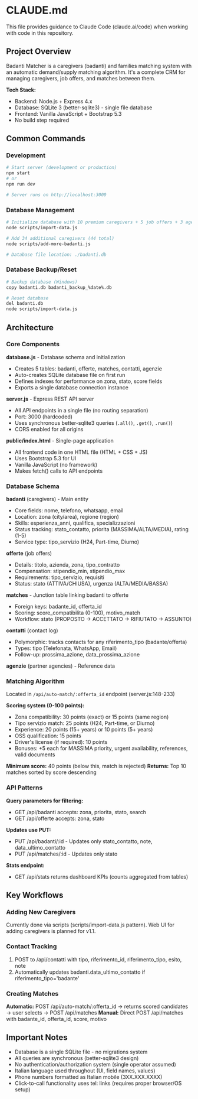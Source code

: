 # CLAUDE.md

This file provides guidance to Claude Code (claude.ai/code) when working with code in this repository.

## Project Overview

Badanti Matcher is a caregivers (badanti) and families matching system with an automatic demand/supply matching algorithm. It's a complete CRM for managing caregivers, job offers, and matches between them.

**Tech Stack:**
- Backend: Node.js + Express 4.x
- Database: SQLite 3 (better-sqlite3) - single file database
- Frontend: Vanilla JavaScript + Bootstrap 5.3
- No build step required

## Common Commands

### Development
```bash
# Start server (development or production)
npm start
# or
npm run dev

# Server runs on http://localhost:3000
```

### Database Management
```bash
# Initialize database with 10 premium caregivers + 5 job offers + 3 agencies
node scripts/import-data.js

# Add 34 additional caregivers (44 total)
node scripts/add-more-badanti.js

# Database file location: ./badanti.db
```

### Database Backup/Reset
```bash
# Backup database (Windows)
copy badanti.db badanti_backup_%date%.db

# Reset database
del badanti.db
node scripts/import-data.js
```

## Architecture

### Core Components

**database.js** - Database schema and initialization
- Creates 5 tables: badanti, offerte, matches, contatti, agenzie
- Auto-creates SQLite database file on first run
- Defines indexes for performance on zona, stato, score fields
- Exports a single database connection instance

**server.js** - Express REST API server
- All API endpoints in a single file (no routing separation)
- Port: 3000 (hardcoded)
- Uses synchronous better-sqlite3 queries (`.all()`, `.get()`, `.run()`)
- CORS enabled for all origins

**public/index.html** - Single-page application
- All frontend code in one HTML file (HTML + CSS + JS)
- Uses Bootstrap 5.3 for UI
- Vanilla JavaScript (no framework)
- Makes fetch() calls to API endpoints

### Database Schema

**badanti** (caregivers) - Main entity
- Core fields: nome, telefono, whatsapp, email
- Location: zona (city/area), regione (region)
- Skills: esperienza_anni, qualifica, specializzazioni
- Status tracking: stato_contatto, priorita (MASSIMA/ALTA/MEDIA), rating (1-5)
- Service type: tipo_servizio (H24, Part-time, Diurno)

**offerte** (job offers)
- Details: titolo, azienda, zona, tipo_contratto
- Compensation: stipendio_min, stipendio_max
- Requirements: tipo_servizio, requisiti
- Status: stato (ATTIVA/CHIUSA), urgenza (ALTA/MEDIA/BASSA)

**matches** - Junction table linking badanti to offerte
- Foreign keys: badante_id, offerta_id
- Scoring: score_compatibilita (0-100), motivo_match
- Workflow: stato (PROPOSTO → ACCETTATO → RIFIUTATO → ASSUNTO)

**contatti** (contact log)
- Polymorphic: tracks contacts for any riferimento_tipo (badante/offerta)
- Types: tipo (Telefonata, WhatsApp, Email)
- Follow-up: prossima_azione, data_prossima_azione

**agenzie** (partner agencies) - Reference data

### Matching Algorithm

Located in `/api/auto-match/:offerta_id` endpoint (server.js:148-233)

**Scoring system (0-100 points):**
- Zona compatibility: 30 points (exact) or 15 points (same region)
- Tipo servizio match: 25 points (H24, Part-time, or Diurno)
- Experience: 20 points (15+ years) or 10 points (5+ years)
- OSS qualification: 15 points
- Driver's license (if required): 10 points
- Bonuses: +5 each for MASSIMA priority, urgent availability, references, valid documents

**Minimum score:** 40 points (below this, match is rejected)
**Returns:** Top 10 matches sorted by score descending

### API Patterns

**Query parameters for filtering:**
- GET /api/badanti accepts: zona, priorita, stato, search
- GET /api/offerte accepts: zona, stato

**Updates use PUT:**
- PUT /api/badanti/:id - Updates only stato_contatto, note, data_ultimo_contatto
- PUT /api/matches/:id - Updates only stato

**Stats endpoint:**
- GET /api/stats returns dashboard KPIs (counts aggregated from tables)

## Key Workflows

### Adding New Caregivers
Currently done via scripts (scripts/import-data.js pattern). Web UI for adding caregivers is planned for v1.1.

### Contact Tracking
1. POST to /api/contatti with tipo, riferimento_id, riferimento_tipo, esito, note
2. Automatically updates badanti.data_ultimo_contatto if riferimento_tipo='badante'

### Creating Matches
**Automatic:** POST /api/auto-match/:offerta_id → returns scored candidates → user selects → POST /api/matches
**Manual:** Direct POST /api/matches with badante_id, offerta_id, score, motivo

## Important Notes

- Database is a single SQLite file - no migrations system
- All queries are synchronous (better-sqlite3 design)
- No authentication/authorization system (single operator assumed)
- Italian language used throughout (UI, field names, values)
- Phone numbers formatted as Italian mobile (3XX.XXX.XXXX)
- Click-to-call functionality uses tel: links (requires proper browser/OS setup)
